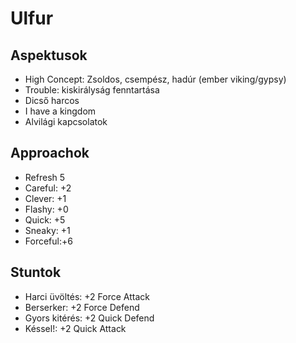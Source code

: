 Ulfur
=======

Aspektusok
------

* High Concept: Zsoldos, csempész, hadúr (ember viking/gypsy)
* Trouble: kiskirályság fenntartása
* Dicső harcos
* I have a kingdom
* Alvilági kapcsolatok

Approachok
------

* Refresh 5
* Careful: +2
* Clever:  +1
* Flashy:  +0
* Quick:   +5
* Sneaky:  +1
* Forceful:+6

Stuntok
------

* Harci üvöltés:  +2 Force Attack
* Berserker:      +2 Force Defend
* Gyors kitérés:  +2 Quick Defend
* Késsel!:        +2 Quick Attack

